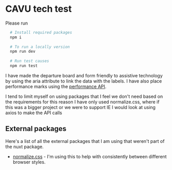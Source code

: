 # CAVU tech test
Please run
```bash
  # Install required packages
  npm i
  
  # To run a locally version
  npm run dev
  
  # Run test causes
  npm run test
```

I have made the departure board and form friendly to assistive technology by using the aria attribute to link the data 
with the labels. I have also place performance marks using the [performance API](https://developer.mozilla.org/en-US/docs/Web/API/Performance).

I tend to limit myself on using packages that I feel we don't need based on the requirements for this reason I have only
used normalize.css, where if this was a bigger project or we were to support IE I would look at using axios to make the API calls

## External packages
Here's a list of all the external packages that I am using that weren't part of the nuxt package.
* [normalize.css](https://necolas.github.io/normalize.css/) - I'm using this to help with consistently between different browser styles. 
